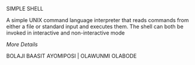 SIMPLE SHELL

A simple UNIX command language interpreter that reads commands from either a file or standard input and executes them.
The shell can both be invoked in interactive and non-interactive mode

*More Details*



BOLAJI BAASIT AYOMIPOSI <Toby16> | OLAWUNMI OLABODE <Victoriabunmi72>
